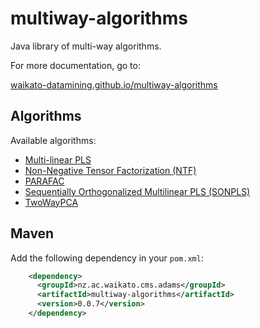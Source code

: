 # multiway-algorithms

Java library of multi-way algorithms.

For more documentation, go to:

[waikato-datamining.github.io/multiway-algorithms](https://waikato-datamining.github.io/multiway-algorithms/)


## Algorithms

Available algorithms:

* [Multi-linear PLS](http://onlinelibrary.wiley.com/doi/10.1002/(SICI)1099-128X(199601)10:1%3C47::AID-CEM400%3E3.0.CO;2-C/epdf)
* [Non-Negative Tensor Factorization (NTF)](https://dl.acm.org/citation.cfm?id=1102451)
* [PARAFAC](https://doi.org/10.1016/S0169-7439(97)00032-4)
* [Sequentially Orthogonalized Multilinear PLS (SONPLS)](https://doi.org/10.1016/j.chemolab.2017.03.002)
* [TwoWayPCA](http://models.life.ku.dk/sites/default/files/NPLS_Rver.zip)

## Maven

Add the following dependency in your `pom.xml`:

```xml
    <dependency>
      <groupId>nz.ac.waikato.cms.adams</groupId>
      <artifactId>multiway-algorithms</artifactId>
      <version>0.0.7</version>
    </dependency>
```


